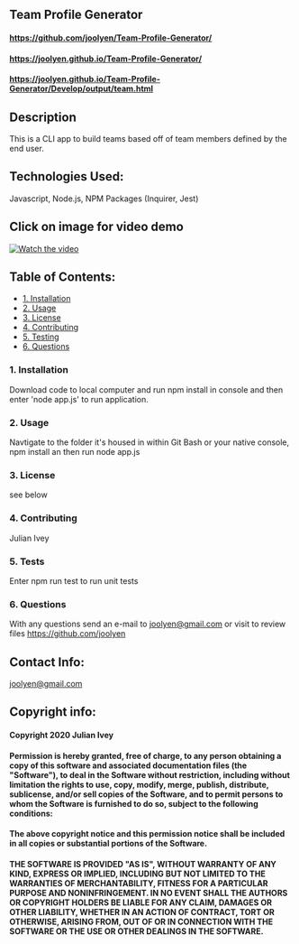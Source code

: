 ## Team Profile Generator

#### https://github.com/joolyen/Team-Profile-Generator/
#### https://joolyen.github.io/Team-Profile-Generator/
#### https://joolyen.github.io/Team-Profile-Generator/Develop/output/team.html

## Description
This is a CLI app to build teams based off of team members defined by the end user. 

## Technologies Used: 
Javascript, Node.js, NPM Packages (Inquirer, Jest) 

## Click on image for video demo
[![Watch the video](https://img.youtube.com/vi/Xqiip6fwh5I/maxresdefault.jpg)](https://youtu.be/Xqiip6fwh5I)

## Table of Contents:
* [1. Installation](#installation)
* [2. Usage](#usage)
* [3. License](#license)
* [4. Contributing](#contributing)
* [5. Testing](#tests)
* [6. Questions](#questions)

### 1. Installation
Download code to local computer and run npm install in console and then enter 'node app.js' to run application. 

### 2. Usage
Navtigate to the folder it's housed in within Git Bash or your native console, npm install an then run node app.js

### 3. License
see below

### 4. Contributing
Julian Ivey

### 5. Tests
Enter npm run test to run unit tests

### 6. Questions
With any questions send an e-mail to joolyen@gmail.com or visit to review files https://github.com/joolyen

## Contact Info:
joolyen@gmail.com

## Copyright info:
#### Copyright 2020 Julian Ivey

#### Permission is hereby granted, free of charge, to any person obtaining a copy of this software and associated documentation files (the "Software"), to deal in the Software without restriction, including without limitation the rights to use, copy, modify, merge, publish, distribute, sublicense, and/or sell copies of the Software, and to permit persons to whom the Software is furnished to do so, subject to the following conditions:

#### The above copyright notice and this permission notice shall be included in all copies or substantial portions of the Software.

#### THE SOFTWARE IS PROVIDED "AS IS", WITHOUT WARRANTY OF ANY KIND, EXPRESS OR IMPLIED, INCLUDING BUT NOT LIMITED TO THE WARRANTIES OF MERCHANTABILITY, FITNESS FOR A PARTICULAR PURPOSE AND NONINFRINGEMENT. IN NO EVENT SHALL THE AUTHORS OR COPYRIGHT HOLDERS BE LIABLE FOR ANY CLAIM, DAMAGES OR OTHER LIABILITY, WHETHER IN AN ACTION OF CONTRACT, TORT OR OTHERWISE, ARISING FROM, OUT OF OR IN CONNECTION WITH THE SOFTWARE OR THE USE OR OTHER DEALINGS IN THE SOFTWARE.